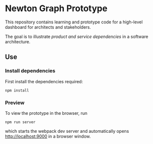 # Newton Graph Prototype 

This repository contains learning and prototype code for a high-level dashboard for architects and stakeholders.

The goal is to illustrate *product and service dependencies* in a software architecture.

## Use

### Install dependencies

First install the dependencies required:

```
npm install
```

### Preview

To view the prototype in the browser, run

```
npm run server
```

which starts the webpack dev server and automatically opens [http://localhost:9000](http://localhost:9000) in a browser window.